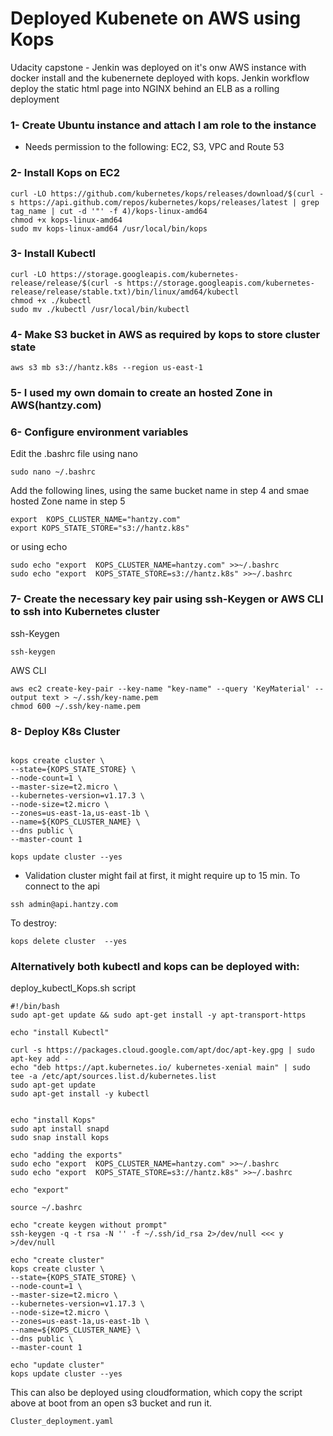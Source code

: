 # Deployed Kubenete on AWS using Kops
Udacity capstone - Jenkin was deployed on it's onw AWS instance with docker install and the kubenernete deployed with kops.
Jenkin workflow deploy the static html page into NGINX behind an ELB as a rolling deployment 

### 1- Create Ubuntu instance and attach I am role to the instance
- Needs permission to the following: EC2, S3,  VPC and Route 53

### 2- Install Kops on EC2
```
curl -LO https://github.com/kubernetes/kops/releases/download/$(curl -s https://api.github.com/repos/kubernetes/kops/releases/latest | grep tag_name | cut -d '"' -f 4)/kops-linux-amd64
chmod +x kops-linux-amd64
sudo mv kops-linux-amd64 /usr/local/bin/kops
```
### 3- Install Kubectl
```
curl -LO https://storage.googleapis.com/kubernetes-release/release/$(curl -s https://storage.googleapis.com/kubernetes-release/release/stable.txt)/bin/linux/amd64/kubectl
chmod +x ./kubectl
sudo mv ./kubectl /usr/local/bin/kubectl

```
### 4- Make S3 bucket in AWS as required by kops to store cluster state
```
aws s3 mb s3://hantz.k8s --region us-east-1
```
### 5- I used my own domain to create an hosted Zone in AWS(hantzy.com)

### 6- Configure environment variables

Edit the .bashrc file using nano
```
sudo nano ~/.bashrc
```
Add the following lines, using the same bucket name in step 4 and smae hosted Zone name in step 5

```
export  KOPS_CLUSTER_NAME="hantzy.com"
export KOPS_STATE_STORE="s3://hantz.k8s"

```
or using echo

```
sudo echo "export  KOPS_CLUSTER_NAME=hantzy.com" >>~/.bashrc
sudo echo "export  KOPS_STATE_STORE=s3://hantz.k8s" >>~/.bashrc

```
### 7- Create the necessary key pair using ssh-Keygen or AWS CLI to ssh into Kubernetes cluster
ssh-Keygen
```
ssh-keygen
```
AWS CLI

```
aws ec2 create-key-pair --key-name "key-name" --query 'KeyMaterial' --output text > ~/.ssh/key-name.pem 
chmod 600 ~/.ssh/key-name.pem 
```

### 8- Deploy K8s Cluster
```

kops create cluster \
--state={KOPS_STATE_STORE} \
--node-count=1 \
--master-size=t2.micro \
--kubernetes-version=v1.17.3 \
--node-size=t2.micro \
--zones=us-east-1a,us-east-1b \
--name=${KOPS_CLUSTER_NAME} \
--dns public \
--master-count 1
```
```
kops update cluster --yes
```
- Validation cluster might fail at first, it might require up to 15 min.
To connect to the api
```
ssh admin@api.hantzy.com
```
To destroy:
```
kops delete cluster  --yes
```
### Alternatively both kubectl and kops can be deployed with:
deploy_kubectl_Kops.sh script

```
#!/bin/bash
sudo apt-get update && sudo apt-get install -y apt-transport-https

echo "install Kubectl"

curl -s https://packages.cloud.google.com/apt/doc/apt-key.gpg | sudo apt-key add -
echo "deb https://apt.kubernetes.io/ kubernetes-xenial main" | sudo tee -a /etc/apt/sources.list.d/kubernetes.list
sudo apt-get update
sudo apt-get install -y kubectl


echo "install Kops"
sudo apt install snapd
sudo snap install kops

echo "adding the exports"
sudo echo "export  KOPS_CLUSTER_NAME=hantzy.com" >>~/.bashrc
sudo echo "export  KOPS_STATE_STORE=s3://hantz.k8s" >>~/.bashrc

echo "export"

source ~/.bashrc

echo "create keygen without prompt"
ssh-keygen -q -t rsa -N '' -f ~/.ssh/id_rsa 2>/dev/null <<< y >/dev/null

echo "create cluster"
kops create cluster \
--state={KOPS_STATE_STORE} \
--node-count=1 \
--master-size=t2.micro \
--kubernetes-version=v1.17.3 \
--node-size=t2.micro \
--zones=us-east-1a,us-east-1b \
--name=${KOPS_CLUSTER_NAME} \
--dns public \
--master-count 1

echo "update cluster"
kops update cluster --yes

```
This can also be deployed using cloudformation, which copy the script above at boot from an open s3 bucket and run it. 
```
Cluster_deployment.yaml
```

